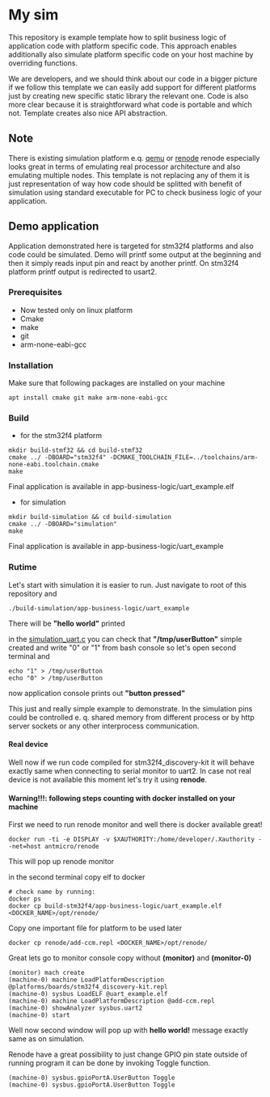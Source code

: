 # My sim
This repository is example template how to split business logic of application code with platform 
specific code. This approach enables additionally also simulate platform specific code on your 
host machine by overriding functions.

We are developers, and we should think about our code in a bigger picture if we follow this 
template we can easily add support for different platforms just by creating new specific 
static library the relevant one. Code is also more clear because it is straightforward what code is 
portable and which not. Template creates also nice API abstraction.

## Note
There is existing simulation platform e.q. [qemu](https://www.qemu.org/) or [renode](https://renode.io/)
renode especially looks great in terms of emulating real processor architecture and also 
emulating multiple nodes. This template is not replacing any of them it is just representation of 
way how code should be splitted with benefit of simulation using standard executable for PC to 
check business logic of your application.

## Demo application
Application demonstrated here is targeted for stm32f4 platforms and also code could be simulated.
Demo will printf some output at the beginning and then it simply reads input pin and react by 
another printf. On stm32f4 platform printf output is redirected to usart2.

### Prerequisites 
- Now tested only on linux platform
- Cmake 
- make
- git
- arm-none-eabi-gcc

### Installation
Make sure that following packages are installed on your machine
```shell
apt install cmake git make arm-none-eabi-gcc
```

### Build 
- for the stm32f4 platform
```shell
mkdir build-stmf32 && cd build-stmf32
cmake ../ -DBOARD="stm32f4" -DCMAKE_TOOLCHAIN_FILE=../toolchains/arm-none-eabi.toolchain.cmake 
make
```
Final application is available in app-business-logic/uart_example.elf

- for simulation
```shell
mkdir build-simulation && cd build-simulation
cmake ../ -DBOARD="simulation"
make
```
Final application is available in app-business-logic/uart_example

### Rutime
Let's start with simulation it is easier to run. Just navigate to root of this repository and
```
./build-simulation/app-business-logic/uart_example
```

There will be **"hello world"** printed

in the [simulation_uart.c](app-peripherals-libs/simulation/src/simulation_uart.c) you can check 
that **"/tmp/userButton"** simple created and write "0" or "1" from bash console so let's open 
second terminal and
```shell
echo "1" > /tmp/userButton
echo "0" > /tmp/userButton
```
now application console prints out **"button pressed"**

This just and really simple example to demonstrate. In the simulation pins could be controlled e.
q. shared memory from different process or by http server sockets or any other interprocess 
communication.

#### Real device
Well now if we run code compiled for stm32f4_discovery-kit it will behave exactly same when 
connecting to serial monitor to uart2. In case not real device is not available this moment
let's try it using **renode**.

#### Warning!!!: following steps counting with docker installed on your machine

First we need to run renode monitor and well there is docker available great!
```shell
docker run -ti -e DISPLAY -v $XAUTHORITY:/home/developer/.Xauthority --net=host antmicro/renode
```
This will pop up renode monitor

in the second terminal copy elf to docker
```shell
# check name by running: 
docker ps
docker cp build-stm32f4/app-business-logic/uart_example.elf <DOCKER_NAME>/opt/renode/
```

Copy one important file for platform to be used later

```shell
docker cp renode/add-ccm.repl <DOCKER_NAME>/opt/renode/
```

Great lets go to monitor console copy without **(monitor)** and **(monitor-0)**
```shell
(monitor) mach create
(machine-0) machine LoadPlatformDescription @platforms/boards/stm32f4_discovery-kit.repl
(machine-0) sysbus LoadELF @uart_example.elf
(machine-0) machine LoadPlatformDescription @add-ccm.repl
(machine-0) showAnalyzer sysbus.uart2
(machine-0) start
```

Well now second window will pop up with **hello world!** message exactly same as on simulation.

Renode have a great possibility to just change GPIO pin state outside of running program it can 
be done by invoking Toggle function.
```shell
(machine-0) sysbus.gpioPortA.UserButton Toggle
(machine-0) sysbus.gpioPortA.UserButton Toggle
```


